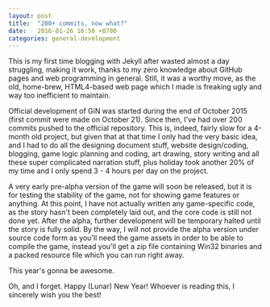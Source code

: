 ```yaml
---
layout: post
title:  "200+ commits, now what?"
date:   2016-01-26 16:50 +0700
categories: general-development
---
```

This is my first time blogging with Jekyll after wasted almost a day struggling, making it work, thanks to my zero knowledge about GitHub pages and web programming in general. Still, it was a worthy move, as the old, home-brew, HTML4-based web page which I made is freaking ugly and way too inefficient to maintain.

Official development of GiN was started during the end of October 2015 (first commit were made on October 21). Since then, I've had over 200 commits pushed to the official repository. This is, indeed, fairly slow for a 4-month old project, but given that at that time I only had the very basic idea, and I had to do all the designing document stuff, website design/coding, blogging, game logic planning and coding, art drawing, story writing and all these super complicated narration stuff, plus holiday took another 20% of my time and I only spend 3 - 4 hours per day on the project.

A very early pre-alpha version of the game will soon be released, but it is for testing the stability of the game, not for showing game features or anything. At this point, I have not actually written any game-specific code, as the story hasn't been completely laid out, and the core code is still not done yet. After the alpha, further development will be temporary halted until the story is fully solid. By the way, I will not provide the alpha version under source code form as you'll need the game assets in order to be able to compile the game, instead you'll get a zip file containing Win32 binaries and a packed resource file which you can run right away.

This year's gonna be awesome.

Oh, and I forget. Happy (Lunar) New Year! Whoever is reading this, I sincerely wish you the best!
